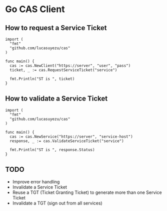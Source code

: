 Go CAS Client
=============

How to request a Service Ticket
-------------------------------

    import (
      "fmt"
      "github.com/lucasuyezu/cas"
    )

    func main() {
      cas := cas.NewClient("https://server", "user", "pass")
      ticket, _ := cas.RequestServiceTicket("service")

      fmt.Println("ST is ", ticket)
    }


How to validate a Service Ticket
-------------------------------

    import (
      "fmt"
      "github.com/lucasuyezu/cas"
    )

    func main() {
      cas := cas.NewService("https://server", "service-host")
      response, _ := cas.ValidateServiceTicket("service")

      fmt.Println("ST is ", response.Status)
    }


TODO
----

* Improve error handling
* Invalidate a Service Ticket
* Reuse a TGT (Ticket Granting Ticket) to generate more than one Service Ticket
* Invalidate a TGT (sign out from all services)
